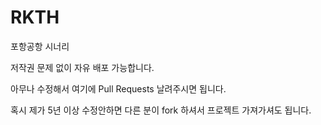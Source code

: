 # RKTH
포항공항 시너리

저작권 문제 없이 자유 배포 가능합니다.

아무나 수정해서 여기에 Pull Requests 날려주시면 됩니다.

혹시 제가 5년 이상 수정안하면 다른 분이 fork 하셔서 프로젝트 가져가셔도 됩니다.
